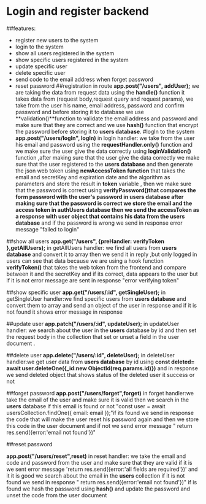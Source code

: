 # Login and register backend 
##features:
* register new users to the system
* login to the system
* show all users registered in the system
* show specific users registered in the system
* update specific user 
* delete specific user
* send code to the email address when forget password
* reset password
##registration
in route **app.post("/users",  addUser);**
we are taking the data from request data using the **handle()** function it takes data from (request body,request query and request params), we take from the user his name, email address, password and confirm password and before storing it to database we use **validation()**function to validate the email address and password and make sure that they are correct and we use **hash()** function that encrypt the password before storing it to **users database**.
#logIn to the system
**app.post("/users/logIn", logIn)**
in logIn handler:
we take from the user his email and password using the **requestHandler.only()** function and we make sure the user give the data correctly using **loginValidation()** function ,after making sure that the user give the data correctly we make sure that the user registered to the **users database** and then generate the json web token using **newAccessToken function** that takes the email and secretKey and expiration date and the algorithm as parameters and store the result in **token**
variable , then we make sure that the password is correct using **verifyPassword()**that compares the form password with the user's password **in users database** after making sure that the password is correct we store the email and the access token in **authUsers database**  then we send the accessToken as a response with user object that contains his data from the** users database** and if the password is wrong we send in response error message "failed to login"

##show all users
**app.get("/users", {preHandler: verifyToken },getAllUsers);**
in getAllUsers handler: 
we find all users from **users database** and convert it to array
then we send it in reply ,but only logged in users can see that data because we are using a hook function **verifyToken()** that 
takes the web token from the frontend and compare between it and the secretKey and if its correct, data appears to the user but if it is not error message are sent in response "error verifying token"


##show specific user
**app.get("/users/:id", getSingleUser);**
in getSingleUser handler:we find specific users from **users database** and convert them to array and send an object of the user in response and if it is not found it shows error message in response 

##update user
**app.patch("/users/:id", updateUser);**
in updateUser handler: we search about the user in the **users** database by id and then set the request body in the collection
that set or unset a field in the user document .




##delete user
**app.delete("/users/:id", deleteUser);**
in deleteUser handler:we get user data from **users database** 
by id using **const deleted=  await user.deleteOne({_id:new ObjectId(req.params.id)})** and in response we send deleted object that shows status of the deleted user it success or not 


##forget password
**app.post("/users/forget",forget)**
in forget handler:we take the email of the user and make sure it is valid then we search in the **users** database if this email is found or not "const user = await usersCollection.findOne({ email: email });"if its found we send in response the code that will make the user reset his password again and then we store this code in the user document  and if not we send error message 
"   return res.send({error:'email not found'})"


##reset password

**app.post("/users/reset",reset)**
in reset handler: we take the email and code and password from the user and make sure that they are valid if it is we sent error message  'return res.send({error:'all fields are required'})'
and it it is good we search about the email in the **users** collection if it is not found we send in response "       return res.send({error:'email not found'})"
if is found we hash the password using **hash()** and update the password and unset the code from the user document